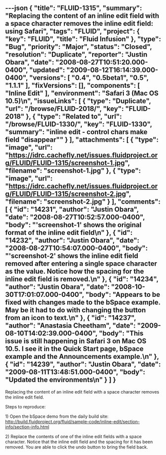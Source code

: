 ---json
{
  "title": "FLUID-1315",
  "summary": "Replacing the content of an inline edit field with a space character removes the inline edit field: using Safari",
  "tags": "FLUID",
  "project": {
    "key": "FLUID",
    "title": "Fluid Infusion"
  },
  "type": "Bug",
  "priority": "Major",
  "status": "Closed",
  "resolution": "Duplicate",
  "reporter": "Justin Obara",
  "date": "2008-08-27T10:51:20.000-0400",
  "updated": "2009-08-12T16:14:39.000-0400",
  "versions": [
    "0.4",
    "0.5beta1",
    "0.5",
    "1.1.1"
  ],
  "fixVersions": [],
  "components": [
    "Inline Edit"
  ],
  "environment": "Safari 3 (Mac OS 10.5)\n",
  "issueLinks": [
    {
      "type": "Duplicate",
      "url": "/browse/FLUID-2018/",
      "key": "FLUID-2018"
    },
    {
      "type": "Related to",
      "url": "/browse/FLUID-1330/",
      "key": "FLUID-1330",
      "summary": "inline edit - control chars make field \"disappear\""
    }
  ],
  "attachments": [
    {
      "type": "image",
      "url": "https://idrc.cachefly.net/issues.fluidproject.org/FLUID/FLUID-1315/screenshot-1.jpg",
      "filename": "screenshot-1.jpg"
    },
    {
      "type": "image",
      "url": "https://idrc.cachefly.net/issues.fluidproject.org/FLUID/FLUID-1315/screenshot-2.jpg",
      "filename": "screenshot-2.jpg"
    }
  ],
  "comments": [
    {
      "id": "14231",
      "author": "Justin Obara",
      "date": "2008-08-27T10:52:57.000-0400",
      "body": "'screenshot-1' shows the original format of the inline edit field\n"
    },
    {
      "id": "14232",
      "author": "Justin Obara",
      "date": "2008-08-27T10:54:07.000-0400",
      "body": "'screenshot-2' shows the inline edit field removed after entering a single space character as the value. Notice how the spacing for the inline edit field is removed.\n"
    },
    {
      "id": "14234",
      "author": "Justin Obara",
      "date": "2008-10-30T17:01:07.000-0400",
      "body": "Appears to be fixed with changes made to the bSpace example. May be it had to do with changing the button from an icon to text.\n"
    },
    {
      "id": "14237",
      "author": "Anastasia Cheetham",
      "date": "2009-08-10T14:02:39.000-0400",
      "body": "This issue is still happening in Safari 3 on Mac OS 10.5. I see it in the Quick Start page, bSpace example and the Announcements example.\n"
    },
    {
      "id": "14239",
      "author": "Justin Obara",
      "date": "2009-08-11T13:48:51.000-0400",
      "body": "Updated the environments\n"
    }
  ]
}
---
Replacing the content of an inline edit field with a space character removes the inline edit field.

Steps to reproduce:

1\) Open the bSpace demo from the daily build site:\
<http://build.fluidproject.org/fluid/sample-code/inline-edit/section-info/section-info.html>

2\) Replace the contents of one of the inline edit fields with a space character. Notice that the inline edit field and the spacing for it has been removed. You are able to click the undo button to bring the field back.

        